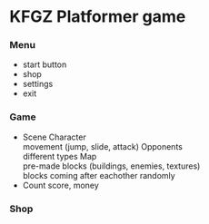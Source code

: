 # KFGZ Platformer game

### Menu
* start button
* shop
* settings
* exit
### Game
* Scene
   Character  
   movement (jump, slide, attack)
   Opponents  
   different types
   Map  
   pre-made blocks (buildings, enemies, textures)  
   blocks coming after eachother randomly
* Count score, money
### Shop
